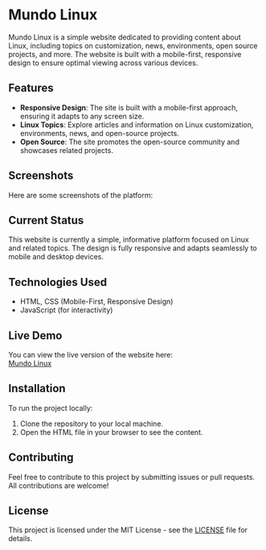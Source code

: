 # Mundo Linux

Mundo Linux is a simple website dedicated to providing content about Linux, including topics on customization, news, environments, open source projects, and more. The website is built with a mobile-first, responsive design to ensure optimal viewing across various devices.


## Features

- **Responsive Design**: The site is built with a mobile-first approach, ensuring it adapts to any screen size.
- **Linux Topics**: Explore articles and information on Linux customization, environments, news, and open-source projects.
- **Open Source**: The site promotes the open-source community and showcases related projects.

## Screenshots

Here are some screenshots of the platform:<br>


  
## Current Status

This website is currently a simple, informative platform focused on Linux and related topics. The design is fully responsive and adapts seamlessly to mobile and desktop devices.

## Technologies Used

- HTML, CSS (Mobile-First, Responsive Design)
- JavaScript (for interactivity)
  
## Live Demo

You can view the live version of the website here:  
[Mundo Linux](https://ankkdev.github.io/mundolinux.github.io/)

## Installation

To run the project locally:
1. Clone the repository to your local machine.
2. Open the HTML file in your browser to see the content.

## Contributing

Feel free to contribute to this project by submitting issues or pull requests. All contributions are welcome!

## License

This project is licensed under the MIT License - see the [LICENSE](LICENSE) file for details.
